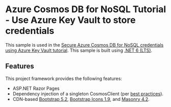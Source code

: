 # Azure Cosmos DB for NoSQL Tutorial - Use Azure Key Vault to store credentials

This sample is used in the [Secure Azure Cosmos DB for NoSQL credentials using Azure Key Vault tutorial](https://learn.microsoft.com/azure/cosmos-db/access-secrets-from-keyvault). This sample is built using [.NET 6 (LTS)](https://learn.microsoft.com/dotnet/core/whats-new/dotnet-6).

## Features

This project framework provides the following features:

* ASP.NET Razor Pages
* Dependency injection of a singleton CosmosClient (per [best practices](https://learn.microsoft.com/azure/cosmos-db/nosql/best-practice-dotnet)).
* CDN-based [Bootstrap 5.2](https://getbootstrap.com/docs/5.2/), [Bootstrap Icons 1.9](https://icons.getbootstrap.com/), and [Masonry 4.2](https://masonry.desandro.com/).
